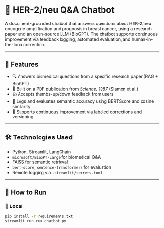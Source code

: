 # 🧬 HER-2/neu Q&A Chatbot

A document-grounded chatbot that answers questions about HER-2/neu oncogene amplification and prognosis in breast cancer, using a research paper and an open-source LLM (BioGPT). The chatbot supports continuous improvement via feedback logging, automated evaluation, and human-in-the-loop correction.

---

## 🚀 Features

- 🔍 Answers biomedical questions from a specific research paper (RAG + BioGPT)
- 📄 Built on a PDF publication from *Science, 1987* (Slamon et al.)
- 👍 Accepts thumbs-up/down feedback from users
- 🧪 Logs and evaluates semantic accuracy using BERTScore and cosine similarity
- 🔁 Supports continuous improvement via labeled corrections and versioning

---

## 🛠️ Technologies Used

- Python, Streamlit, LangChain
- `microsoft/BioGPT-Large` for biomedical Q&A
- FAISS for semantic retrieval
- `bert-score`, `sentence-transformers` for evaluation
- Remote logging via `.streamlit/secrets.toml`

---

## 💬 How to Run

### 📍 Local

```bash
pip install -r requirements.txt
streamlit run run_chatbot.py

